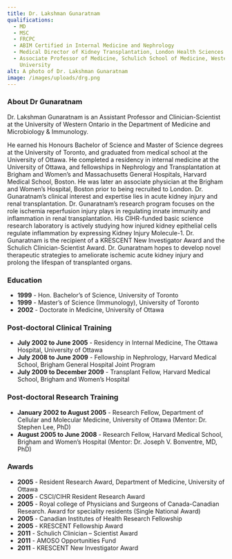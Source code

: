 ```yaml
---
title: Dr. Lakshman Gunaratnam
qualifications:
  - MD
  - MSC
  - FRCPC
  - ABIM Certified in Internal Medicine and Nephrology
  - Medical Director of Kidney Transplantation, London Health Sciences Centre
  - Associate Professor of Medicine, Schulich School of Medicine, Western
    University
alt: A photo of Dr. Lakshman Gunaratnam
image: /images/uploads/drg.png
---
```

### About Dr Gunaratnam

Dr. Lakshman Gunaratnam is an Assistant Professor and Clinician-Scientist at the University of Western Ontario in the Department of Medicine and Microbiology & Immunology.

He earned his Honours Bachelor of Science and Master of Science degrees at the University of Toronto, and graduated from medical school at the University of Ottawa. He completed a residency in internal medicine at the University of Ottawa, and fellowships in Nephrology and Transplantation at Brigham and Women’s and Massachusetts General Hospitals, Harvard Medical School, Boston. He was later an associate physician at the Brigham and Women’s Hospital, Boston prior to being recruited to London. Dr. Gunaratnam’s clinical interest and expertise lies in acute kidney injury and renal transplantation. Dr. Gunaratnam’s research program focuses on the role ischemia reperfusion injury plays in regulating innate immunity and inflammation in renal transplantation. His CIHR-funded basic science research laboratory is actively studying how injured kidney epithelial cells regulate inflammation by expressing Kidney Injury Molecule-1. Dr. Gunaratnam is the recipient of a KRESCENT New Investigator Award and the Schulich Clinician-Scientist Award. Dr. Gunaratnam hopes to develop novel therapeutic strategies to ameliorate ischemic acute kidney injury and prolong the lifespan of transplanted organs.


### Education

* **1999** - Hon. Bachelor’s of Science, University of Toronto
* **1999** - Master’s of Science (Immunology), University of Toronto
* **2002** - Doctorate in Medicine, University of Ottawa


### Post-doctoral Clinical Training

* **July 2002 to June 2005** - Residency in Internal Medicine, The Ottawa Hospital, University of Ottawa
* **July 2008 to June 2009** - Fellowship in Nephrology, Harvard Medical School, Brigham General Hospital Joint Program
* **July 2009 to December 2009** - Transplant Fellow, Harvard Medical School, Brigham and Women’s Hospital


### Post-doctoral Research Training

* **January 2002 to August 2005** - Research Fellow, Department of Cellular and Molecular Medicine, University of Ottawa (Mentor: Dr. Stephen Lee, PhD)
* **August 2005 to June 2008** - Research Fellow, Harvard Medical School, Brigham and Women’s Hospital (Mentor: Dr. Joseph V. Bonventre, MD, PhD)


### Awards

* **2005** - Resident Research Award, Department of Medicine, University of Ottawa
* **2005** - CSCI/CIHR Resident Research Award
* **2005** - Royal college of Physicians and Surgeons of Canada-Canadian Research. Award for speciality residents (Single National Award)
* **2005** - Canadian Institutes of Health Research Fellowship
* **2005** - KRESCENT Fellowship Award
* **2011** - Schulich Clinician – Scientist Award
* **2011** - AMOSO Opportunities Fund
* **2011** - KRESCENT New Investigator Award